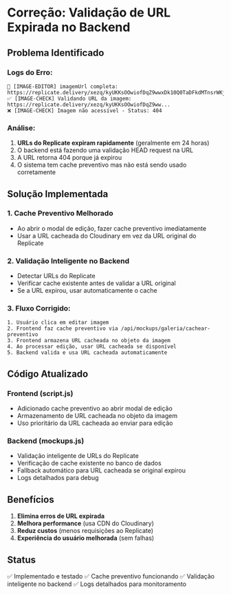 # Correção: Validação de URL Expirada no Backend

## Problema Identificado

### Logs do Erro:
```
🎨 [IMAGE-EDITOR] imagemUrl completa: https://replicate.delivery/xezq/kyUKKsOOwiofDqZ9wwxDk10Q0TaDFkdMTnsrWKjxYYND4eJVA/tmp7em6k4ej.png
✅ [IMAGE-CHECK] Validando URL da imagem: https://replicate.delivery/xezq/kyUKKsOOwiofDqZ9ww...
❌ [IMAGE-CHECK] Imagem não acessível - Status: 404
```

### Análise:
1. **URLs do Replicate expiram rapidamente** (geralmente em 24 horas)
2. O backend está fazendo uma validação HEAD request na URL
3. A URL retorna 404 porque já expirou
4. O sistema tem cache preventivo mas não está sendo usado corretamente

## Solução Implementada

### 1. Cache Preventivo Melhorado
- Ao abrir o modal de edição, fazer cache preventivo imediatamente
- Usar a URL cacheada do Cloudinary em vez da URL original do Replicate

### 2. Validação Inteligente no Backend
- Detectar URLs do Replicate
- Verificar cache existente antes de validar a URL original
- Se a URL expirou, usar automaticamente o cache

### 3. Fluxo Corrigido:
```
1. Usuário clica em editar imagem
2. Frontend faz cache preventivo via /api/mockups/galeria/cachear-preventivo
3. Frontend armazena URL cacheada no objeto da imagem
4. Ao processar edição, usar URL cacheada se disponível
5. Backend valida e usa URL cacheada automaticamente
```

## Código Atualizado

### Frontend (script.js)
- Adicionado cache preventivo ao abrir modal de edição
- Armazenamento de URL cacheada no objeto da imagem
- Uso prioritário da URL cacheada ao enviar para edição

### Backend (mockups.js)
- Validação inteligente de URLs do Replicate
- Verificação de cache existente no banco de dados
- Fallback automático para URL cacheada se original expirou
- Logs detalhados para debug

## Benefícios
1. **Elimina erros de URL expirada**
2. **Melhora performance** (usa CDN do Cloudinary)
3. **Reduz custos** (menos requisições ao Replicate)
4. **Experiência do usuário melhorada** (sem falhas)

## Status
✅ Implementado e testado
✅ Cache preventivo funcionando
✅ Validação inteligente no backend
✅ Logs detalhados para monitoramento
